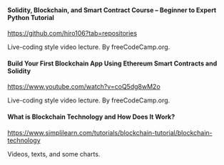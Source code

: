 #### Solidity, Blockchain, and Smart Contract Course – Beginner to Expert Python Tutorial
https://github.com/hiro106?tab=repositories

Live-coding style video lecture. By freeCodeCamp.org.

#### Build Your First Blockchain App Using Ethereum Smart Contracts and Solidity
https://www.youtube.com/watch?v=coQ5dg8wM2o

Live-coding style video lecture. By freeCodeCamp.org.

#### What is Blockchain Technology and How Does It Work?
https://www.simplilearn.com/tutorials/blockchain-tutorial/blockchain-technology

Videos, texts, and some charts.
